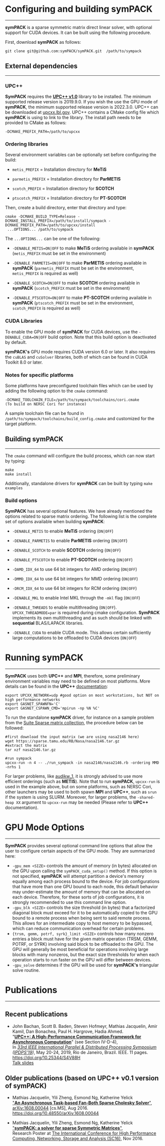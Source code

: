 # Configuring and building symPACK
--------------------------


**symPACK** is a sparse symmetric matrix direct linear solver, with optional support for CUDA devices. It can be built using the following procedure.

First, download **symPACK** as follows:


```
git clone git@github.com:symPACK/symPACK.git  /path/to/sympack

```

## External dependencies
---------------------------

### UPC++

**SymPACK** requires the [**UPC++ v1.0**](https://upcxx.lbl.gov) library to be installed. The minimum supported release version is 2019.9.0. 
If you wish the use the GPU mode of **symPACK**, the minimum supported release version is 2022.3.0. 
UPC++ can be downloaded at [upcxx.lbl.gov](https://upcxx.lbl.gov).
UPC++ contains a CMake config file which **symPACK** is using to link to the library. The install path
needs to be provided to CMake as follows:
```
-DCMAKE_PREFIX_PATH=/path/to/upcxx
``` 

### Ordering libraries
Several environment variables can be optionally set before configuring the build:

- `metis_PREFIX` = Installation directory for **MeTiS**

- `parmetis_PREFIX` = Installation directory for **ParMETIS**

- `scotch_PREFIX` = Installation directory for **SCOTCH**

- `ptscotch_PREFIX` = Installation directory for **PT-SCOTCH**

Then, create a build directory, enter that directory and type:

```
cmake -DCMAKE_BUILD_TYPE=Release -DCMAKE_INSTALL_PREFIX=/path/to/install/sympack -DCMAKE_PREFIX_PATH=/path/to/upcxx/install
 ...OPTIONS... /path/to/sympack

```

The `...OPTIONS...` can be one of the following:

- `-DENABLE_METIS=ON|OFF` to make **MeTiS** ordering available in **symPACK** (`metis_PREFIX` must be set in the environment)

- `-DENABLE_PARMETIS=ON|OFF` to make **ParMETIS** ordering available in **symPACK** (`parmetis_PREFIX` must be set in the environment, `metis_PREFIX` is required as well)

- `-DENABLE_SCOTCH=ON|OFF` to make **SCOTCH** ordering available in **symPACK** (`scotch_PREFIX` must be set in the environment)

- `-DENABLE_PTSCOTCH=ON|OFF` to make **PT-SCOTCH** ordering available in **symPACK** (`ptscotch_PREFIX` must be set in the environment, `scotch_PREFIX` is required as well)

### CUDA Libraries
To enable the GPU mode of **symPACK** for CUDA devices, use the `-DENABLE_CUDA=ON|OFF` build option. Note that this build option is deactivated by default. 

**symPACK's** GPU mode requires CUDA version 6.0 or later. It also requires the `cuBLAS` and `cuSolver` libraries, both of which can be found in CUDA Toolkit 8.0 or later.

### Notes for specific platforms

Some platforms have preconfigured toolchain files which can be used by adding the following option to the `cmake` command:
```
-DCMAKE_TOOLCHAIN_FILE=/path/to/sympack/toolchains/cori.cmake     
(To build on NERSC Cori for instance)

```

A sample toolchain file can be found in `/path/to/sympack/toolchains/build_config.cmake` and customized for the target platform.

## Building symPACK
---------------------------

The `cmake` command will configure the build process, which can now start by typing:
```
make
make install
```

Additionally, standalone drivers for **symPACK** can be built by typing `make examples`

### Build options

**SymPACK** has several optional features. We have already mentioned the options related to sparse matrix ordering. The following list is the complete set of options available when building **symPACK**:

- `-DENABLE_METIS` to enable **MeTiS** ordering (`ON|OFF`)

- `-DENABLE_PARMETIS` to enable **ParMETIS** ordering (`ON|OFF`)

- `-DENABLE_SCOTCH` to enable **SCOTCH** ordering (`ON|OFF`)

- `-DENABLE_PTSCOTCH` to enable **PT-SCOTCH** ordering (`ON|OFF`)

- `-DAMD_IDX_64` to use 64 bit integers for AMD ordering (`ON|OFF`)

- `-DMMD_IDX_64` to use 64 bit integers for MMD ordering (`ON|OFF`)

- `-DRCM_IDX_64` to use 64 bit integers for RCM ordering (`ON|OFF`)

- `-DENABLE_MKL` to enable Intel MKL through the `-mkl` flag (`ON|OFF`)

- `-DENABLE_THREADS` to enable multithreading (`ON|OFF`). `UPCXX_THREADMODE=par` is required during cmake configuration. **SymPACK** implements its own multithreading and as such should be linked with **sequential** BLAS/LAPACK libraries.

- `-DENABLE_CUDA` to enable CUDA mode. This allows certain sufficiently large computations to be offloaded to CUDA devices (`ON|OFF`)

# Running symPACK
---------------------------

**SymPACK** uses both **UPC++** and **MPI**, therefore, some preliminary environment variables may need to be defined on most platforms.
More details can be found in the **UPC++** [documentation](https://bitbucket.org/berkeleylab/upcxx/wiki/docs/mpi-hybrid):
```
export UPCXX_NETWORK=udp #good option on most workstations, but NOT on high performance networks 
export GASNET_SPAWNFN='C'
export GASNET_CSPAWN_CMD='mpirun -np %N %C'
```

To run the standalone **symPACK** driver, for instance on a sample problem from the [Suite Sparse matrix collection](https://sparse.tamu.edu),
the procedure below can be followed:
```
#first download the input matrix (we are using nasa2146 here)
wget https://sparse.tamu.edu/RB/Nasa/nasa2146.tar.gz
#extract the matrix
tar xzf nasa2146.tar.gz

#run sympack
upcxx-run -n 4 -- ./run_sympack -in nasa2146/nasa2146.rb -ordering MMD -nrhs 1
```
For larger problems, like [audikw_1](https://www.cise.ufl.edu/research/sparse/RB/GHS_psdef/audikw_1.tar.gz), it is strongly advised to use more efficient orderings (such as **METIS**).
Note that to run **symPACK**, `upcxx-run` is used in the example above, but on some platforms, such as NERSC Cori,
other launchers may be used to both spawn **MPI** and **UPC++**, such as `srun` if the system is using SLURM.
Moreover, for larger problems, the `-shared-heap XX` argument to `upcxx-run` may be needed (Please refer to **UPC++** documentation).

# GPU Mode Options
---------------------------
**SymPACK** provides several optional command line options that allow the user to configure certain aspects of the GPU mode. They are summarized here:

- `-gpu_mem <SIZE>` controls the amount of memory (in bytes) allocated on the GPU upon calling the `symPACK_cuda_setup()` method. If this option is not specified, **symPACK** will attempt partition a device's memory equally among each process bound to the device. For job configurations that have more than one GPU bound to each node, this default behavior may under-estimate the amount of memory that can be allocated on each device. Therefore, for these sorts of job configurations, it is strongly recommended to use this command line option. 
- `-gpu_blk <SIZE>` controls the size threshold (in bytes) that a factorized diagonal block must exceed for it to be automatically copied to the GPU bound to a remote process when being sent to said remote process. This allows for an intermediate copy to host memory to be bypassed, which can reduce communication overhead for certain problems.
- `{trsm, gemm, potrf, syrk}_limit <SIZE>` controls how many nonzero entries a block must have for the given matrix operation (TRSM, GEMM, POTRF, or SYRK) involving said block to be offloaded to the GPU. The GPU will generally be most beneficial for operations involving large blocks with many nonzeros, but the exact size thresholds for when each operation starts to run faster on the GPU will differ between devices.
- `-gpu_solve` determines if the GPU will be used for **symPACK's** triangular solve routine.

# Publications
--------------------------

## Recent publications

* John Bachan, Scott B. Baden, Steven Hofmeyr, Mathias Jacquelin, Amir Kamil, Dan Bonachea, Paul H. Hargrove, Hadia Ahmed.  
"[**UPC++: A High-Performance Communication Framework for Asynchronous Computation**](https://github.com/symPACK/symPACK/wiki/pubs/ipdps19-upcxx.pdf)" (see Section IV-D-4),    
In *[33rd IEEE International Parallel & Distributed Processing Symposium](https://doi.org/10.1109/IPDPS.2019.00104) ([IPDPS'19](https://www.ipdps.org/ipdps2019/))*, May 20-24, 2019, Rio de Janeiro, Brazil. IEEE. 11 pages.  
https://doi.org/10.25344/S4V88H  
[Talk slides](https://github.com/symPACK/symPACK/wiki/pubs/ipdps19-upcxx-slides.pdf)

## Older publications (based on UPC++ v0.1 version of symPACK)

* Mathias Jacquelin, Yili Zheng, Esmond Ng, Katherine Yelick    
["**An Asynchronous Task-based Fan-Both Sparse Cholesky Solver**"](https://arxiv.org/abs/1608.00044),     
[arXiv:1608.00044](https://arxiv.org/abs/1608.00044) [cs.MS], Aug 2016.    
https://doi.org/10.48550/arXiv.1608.00044

* Mathias Jacquelin, Yili Zheng, Esmond Ng, Katherine Yelick   
["**symPACK: a solver for sparse Symmetric Matrices**"](https://github.com/symPACK/symPACK/wiki/pubs/sc16-sympack-poster.pdf),    
Research Poster at [The International Conference for High Performance Computing, Networking, Storage and Analysis (SC16)](http://sc16.supercomputing.org/sc-archive/tech_poster/poster_files/post222s2-file2.pdf), Nov 2016.



